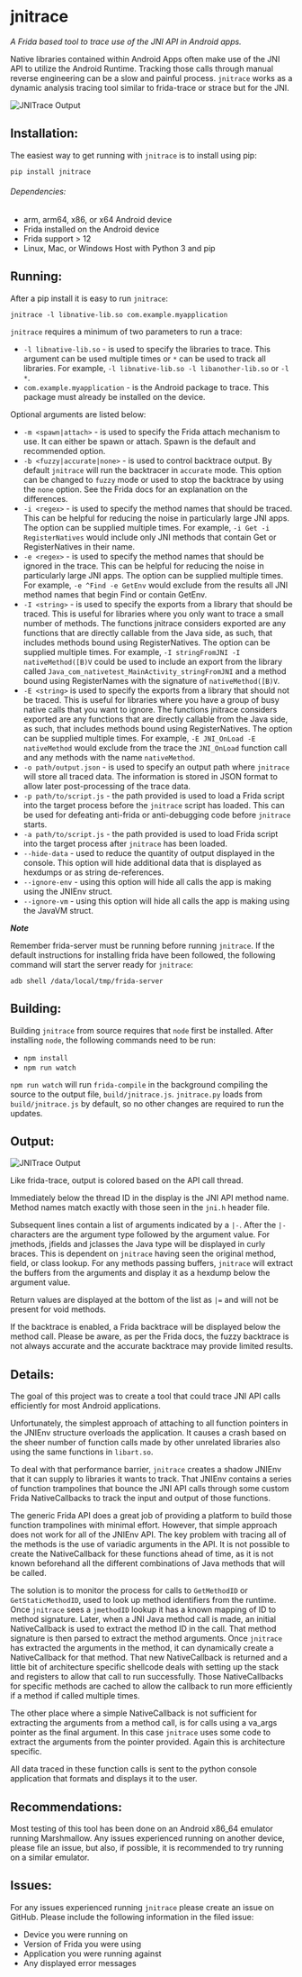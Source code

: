 # jnitrace

_A Frida based tool to trace use of the JNI API in Android apps._

Native libraries contained within Android Apps often make use of the JNI API to
utilize the Android Runtime. Tracking those calls through
manual reverse engineering can be a slow and painful process. `jnitrace` works
as a dynamic analysis tracing tool similar to frida-trace or strace but for
the JNI.

![JNITrace Output](https://i.ibb.co/Q9YzZYp/jnitrace-1.png)

## Installation:

The easiest way to get running with `jnitrace` is to install using pip:

`pip install jnitrace`

###### Dependencies:
* arm, arm64, x86, or x64 Android device
* Frida installed on the Android device
* Frida support > 12
* Linux, Mac, or Windows Host with Python 3 and pip

## Running:

After a pip install it is easy to run `jnitrace`:

`jnitrace -l libnative-lib.so com.example.myapplication`

`jnitrace` requires a minimum of two parameters to run a trace:
* `-l libnative-lib.so` - is used to specify the libraries to trace. This argument can be used multiple times or `*` can be used to track all libraries. For example, `-l libnative-lib.so -l libanother-lib.so` or `-l *`.
* `com.example.myapplication` - is the Android package to trace. This package must already be installed on the device.

Optional arguments are listed below:
* `-m <spawn|attach>` - is used to specify the Frida attach mechanism to use. It can either be spawn or attach. Spawn is the default and recommended option.
* `-b <fuzzy|accurate|none>` - is used to control backtrace output. By default `jnitrace` will run the
backtracer in `accurate` mode. This option can be changed to `fuzzy` mode or used to stop the backtrace
by using the `none` option. See the Frida docs for an explanation on the differences.
* `-i <regex>` - is used to specify the method names that should be traced. This can be helpful for reducing the noise in particularly large JNI apps. The option can be supplied multiple times. For example, `-i Get -i RegisterNatives` would include
only JNI methods that contain Get or RegisterNatives in their name.
* `-e <regex>` - is used to specify the method names that should be ignored in the trace. This can be helpful for reducing the noise in particularly large JNI apps. The option can be supplied multiple times. For example, `-e ^Find -e GetEnv` would exclude from
the results all JNI method names that begin Find or contain GetEnv.
* `-I <string>` - is used to specify the exports from a library that should be traced. This is useful for libraries where you only
want to trace a small number of methods. The functions jnitrace considers exported are any functions that are directly callable
from the Java side, as such, that includes methods bound using RegisterNatives. The option can be supplied multiple times. For example,
`-I stringFromJNI -I nativeMethod([B)V` could be used to include an export from the library called `Java_com_nativetest_MainActivity_stringFromJNI` and a method bound using RegisterNames with the signature of `nativeMethod([B)V`.
* `-E <string>` is used to specify the exports from a library that should not be traced. This is useful for libraries where you
have a group of busy native calls that you want to ignore. The functions jnitrace considers exported are any functions that are directly callable from the Java side, as such, that includes methods bound using RegisterNatives. The option can be supplied multiple times. For example, `-E JNI_OnLoad -E nativeMethod` would exclude from the trace the `JNI_OnLoad` function call and any methods
with the name `nativeMethod`.
* `-o path/output.json` - is used to specify an output path where `jnitrace` will store all traced data. The information is stored in JSON format to allow later post-processing of the trace data.
* `-p path/to/script.js` - the path provided is used to load a Frida script into the target process before the `jnitrace` script has loaded. This can be used for defeating anti-frida or anti-debugging code before `jnitrace` starts.
* `-a path/to/script.js` - the path provided is used to load Frida script into the target process after `jnitrace` has been loaded.
* `--hide-data` - used to reduce the quantity of output displayed in the console. This option will hide additional data that is displayed as hexdumps or as string de-references.
* `--ignore-env` - using this option will hide all calls the app is making using the JNIEnv struct.
* `--ignore-vm` - using this option will hide all calls the app is making using the JavaVM struct.

***Note***

Remember frida-server must be running before running `jnitrace`. If the default
instructions for installing frida have been followed, the following command will start the server ready for `jnitrace`:

`adb shell /data/local/tmp/frida-server`


## Building:

Building `jnitrace` from source requires that `node` first be installed.
After installing `node`, the following commands need to be run:

* `npm install`
* `npm run watch`

`npm run watch` will run `frida-compile` in the background compiling the source to the output
file, `build/jnitrace.js`. `jnitrace.py` loads from `build/jnitrace.js` by default, so no other
changes are required to run the updates.

## Output:
![JNITrace Output](https://i.ibb.co/2K7gRbP/jnitrace-2.png)

Like frida-trace, output is colored based on the API call thread.

Immediately below the thread ID in the display is the JNI API method name.
Method names match exactly with those seen in the `jni.h` header file.

Subsequent lines contain a list of arguments indicated by a `|-`. After the
`|-` characters are the argument type followed by the argument value. For
jmethods, jfields and jclasses the Java type will be displayed in curly
braces. This is dependent on `jnitrace` having seen the original method,
field, or class lookup. For any methods passing buffers, `jnitrace` will
extract the buffers from the arguments and display it as a hexdump below the
argument value.

Return values are displayed at the bottom of the list as `|=` and will not
be present for void methods.

If the backtrace is enabled, a Frida backtrace will be displayed below the
method call. Please be aware, as per the Frida docs, the fuzzy backtrace is
not always accurate and the accurate backtrace may provide limited results.

## Details:
The goal of this project was to create a tool that could trace JNI API calls
efficiently for most Android applications.

Unfortunately, the simplest approach of attaching to all function pointers in
the JNIEnv structure overloads the application. It causes a crash based on the
sheer number of function calls made by other unrelated libraries also using
the same functions in `libart.so`.

To deal with that performance barrier, `jnitrace` creates a shadow JNIEnv that
it can supply to libraries it wants to track. That JNIEnv contains a series
of function trampolines that bounce the JNI API calls through some custom
Frida NativeCallbacks to track the input and output of those functions.

The generic Frida API does a great job of providing a platform to build
those function trampolines with minimal effort. However, that simple approach
does not work for all of the JNIEnv API. The key problem with tracing all of
the methods is the use of variadic arguments in the API. It is not possible to
create the NativeCallback for these functions ahead of time, as it is not known
beforehand all the different combinations of Java methods that will be called.

The solution is to monitor the process for calls to `GetMethodID` or
`GetStaticMethodID`, used to look up method identifiers from the runtime.
Once `jnitrace` sees a `jmethodID` lookup it has a known mapping of
ID to method signature. Later, when a JNI Java method call is made, an initial
NativeCallback is used to extract the method ID in the call. That method
signature is then parsed to extract the method arguments. Once `jnitrace` has
extracted the arguments in the method, it can dynamically create a
NativeCallback for that method. That new NativeCallback is returned and a
little bit of architecture specific shellcode deals with setting up the stack
and registers to allow that call to run successfully. Those NativeCallbacks
for specific methods are cached to allow the callback to run more efficiently
if a method if called multiple times.

The other place where a simple NativeCallback is not sufficient for
extracting the arguments from a method call, is for calls using a
va_args pointer as the final argument. In this case `jnitrace` uses some code
to extract the arguments from the pointer provided. Again this is architecture
specific.

All data traced in these function calls is sent to the python console
application that formats and displays it to the user.

## Recommendations:
Most testing of this tool has been done on an Android x86_64 emulator running
Marshmallow. Any issues experienced running on another device, please file an
issue, but also, if possible, it is recommended to try running on a similar
emulator.

## Issues:
For any issues experienced running `jnitrace` please create an issue on
GitHub. Please include the following information in the filed issue:
* Device you were running on
* Version of Frida you were using
* Application you were running against
* Any displayed error messages
